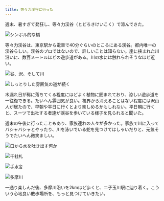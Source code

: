 ```yaml
---
title: 等々力渓谷に行った
---
```

週末、暑すぎて発狂し、等々力渓谷（とどろきけいこく）で涼んできた。

![](https://lh4.googleusercontent.com/P49f0ldCJn6cGAEE6jMs_M125NYrpuFQqCfdclosL3tHhojDPtIFXX21rWK5B5jYbmmllsIxjMoKRvTckbuAbPpOaPjWWOdTkaSXYKiAyD9eIkuLpnAAAePOBiOm23MGCeB5Bj-UKQk0Dqt3l2aQi3SAHgDZD2LkKphlyjzMNyJ0_AsMLrtHovo5PA "シンボル的な橋")

等々力渓谷は、東京駅から電車で40分ぐらいのところにある渓谷。都内唯一の渓谷らしい。渓谷のプロではないので、詳しいことは知らない。崖に挟まれた川沿いに、数百メートルほどの遊歩道がある。川の水には触れられそうなほど近い。

![](https://lh4.googleusercontent.com/J7hu6kfFlQqda26gpjj7f4M0kk1EMKSfWCATDc7utaOhX8-p3lX0mcozRLXo9OolGKIKWiaDM5ASBG8i2XzZMZQgm7tZf572WWNu314Lxlb3L2xo-veMJk-7Dt2wWLoGjS1dquycj7SE7JAer7eZyQBNaLxzFnGjbEK52zs-mMAHsLmcE9UGRRZ0OA "谷、沢、そして川")

![](https://lh5.googleusercontent.com/Po4KfaraEN8TZDICXyyP2cC-OLBr2bz__-oRJEujwtilgSwWPXhhU6jP4CePzsHb8aKqVv25s_3fgWiI3WEoMHHbGbmyTYt-GTb2-1hkES3qyGdqiLNGIgSyJCKOOVYFDM5-LoObEs8uDV-BclRTYCYDA6cX6H8BvtuE1l_GupiFXcijpgdlVflnjA "しっとりした雰囲気の道が続く")

木漏れ日が稀に落ちてくる程度にほどよく植物に囲まれており、涼しい遊歩道を一往復できる。たいへん雰囲気が良い。視界から消えることはない程度には沢山人が居たので、早朝や平日に行くとより楽しめるかもしれない。平日朝に行くと、スーツで出社する者達が渓谷を歩いている様子を見られると聞いた。

週末の午後に行ったこともあり、家族連れの人々が多かった。家族で川に入ってバシャバシャとやったり、川を泳いでいる蛇を見つけてはしゃいだりと、元気そうでたいへん微笑ましい。

![](https://lh6.googleusercontent.com/Dya_kymqAWAHVNLAztE4KlL4MJF8NN9w6vZ3GU7ZlnMNbvkIaol0gNbIvcCIEI0adBNS-T3GJDctUcFqS9pkcj5BsFvbs9lgrfbCuxHzRSQ6XnN6OlhhDppqHjRYdp8iI2E4GbJEijogoA2H5TzPOREsPlu5_nh8RWaxn_As8tfksGtDuwN6GTG7wQ "口から水を吐き出す何か")

![](https://lh4.googleusercontent.com/vl3OWf2yT3v_FE29fNiYR_lIr6fkrDXPPT3AsGxjJTvvN8Jiyew8rMPrwZVlQZgyil8We5RW1jvhBB-OUoGbSXj4zJP825I10ITBiqhTlQpkvbkUMZNf7v_U13uvXHzeq8pBjEc_6fiV6cwx9aMmEXQ8ihABWmomyUhSW2Cu3eX43JaYutRbbcitNA "千社札")

![](https://lh3.googleusercontent.com/805yXxcgS9xryNMSGeFdDxEAmoCZ_WwbX_1Vf5YutaSTfAbPyxYijSSCFPYci9CvVog7q-xxJng85fELgCHev3_e4gLgcgkSlzIF70niuppuvWkN9uPppSGaD2hcl-YERo8wbeOwCOzzLSl2DR1gO5eEU3DwqkQC94YGwFjpe1XUW1815PNDUBDttA "手水舎")

![](https://lh6.googleusercontent.com/BZdwUVNL3UsR5FTC9p-CVFK4FkJCA8QJLcEG08u8z4-obKG0BAOwPyXLDc4C7cmQiEwpSJpYOQ90PESvNKnGMfUF6CIxXUDvdXCzugxPZLfbIcICYUrpa1oe2ojRvs9KAJlZ6FzvGLVRiPP88YAiB_crU0kvLFw93T0SsrH9FY4BEXEsHqzvttPaVA "多摩川")

一通り楽しんだ後、多摩川沿いを2kmほど歩くと、二子玉川駅に辿り着く。こういう心地良い散歩場所を、もっと見つけていきたい。
